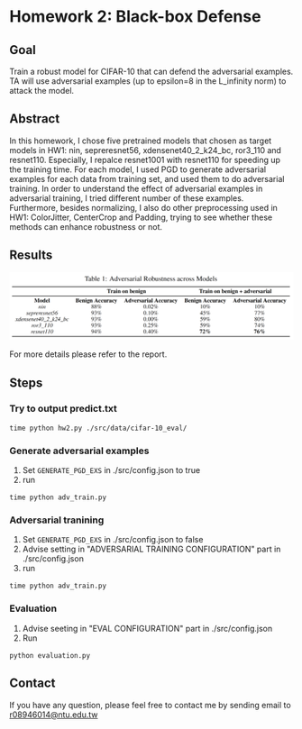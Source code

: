 # Homework 2: Black-box Defense

## Goal

Train a robust model for CIFAR-10 that can defend the adversarial examples. TA will use adversarial examples (up to epsilon=8 in the L_infinity norm) to attack the model.

## Abstract

In this homework, I chose five pretrained models that chosen as target models in HW1: nin, sepreresnet56, xdensenet40_2_k24_bc, ror3_110 and resnet110. Especially, I repalce resnet1001 with resnet110 for speeding up the training time. For each model, I used PGD to generate adversarial examples for each data from training set, and used them to do adversarial training. In order to understand the effect of adversarial examples in adversarial training, I tried different number of these examples. Furthermore, besides normalizing, I also do other preprocessing used in HW1: ColorJitter, CenterCrop and Padding, trying to see whether these methods can enhance robustness or not.

## Results

<img src="table.png" width="800" />

For more details please refer to the report.

## Steps

### Try to output predict.txt

```
time python hw2.py ./src/data/cifar-10_eval/
```

### Generate adversarial examples

1. Set `GENERATE_PGD_EXS` in ./src/config.json to true
2. run 
```
time python adv_train.py
```

### Adversarial tranining

1. Set `GENERATE_PGD_EXS` in ./src/config.json to false
2. Advise setting in "ADVERSARIAL TRAINING CONFIGURATION" part in ./src/config.json
3. run 
```
time python adv_train.py
```

### Evaluation

1. Advise seeting in "EVAL CONFIGURATION" part in ./src/config.json
2. Run
```
python evaluation.py
```

## Contact

If you have any question, please feel free to contact me by sending email to [r08946014@ntu.edu.tw](mailto:r08946014@ntu.edu.tw)